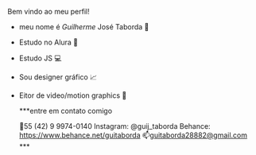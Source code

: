 Bem vindo ao meu perfil!

- meu nome é _Guilherme_ José Taborda 🥇 
- Estudo no Alura 📖
- Estudo JS 💻
- Sou designer gráfico 📈
- Eitor de video/motion graphics 🎥

  ***entre em contato comigo
  
  📱55 (42) 9 9974-0140
  Instagram: @guij_taborda
  Behance: https://www.behance.net/guitaborda
  📫guitaborda28882@gmail.com ***
  
  


